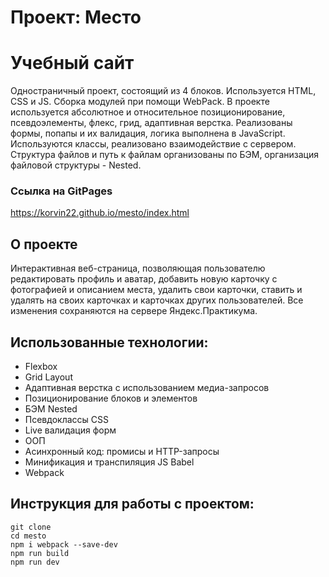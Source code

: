 # Проект: Место
# Учебный сайт
Одностраничный проект, состоящий из 4 блоков. Используется HTML, CSS и JS. Сборка модулей при помощи WebPack. В проекте используется абсолютное и относительное позиционирование, псевдоэлементы, флекс, грид, адаптивная верстка. Реализованы формы, попапы и их валидация, логика выполнена в JavaScript.  Используются классы, реализовано взаимодействие с сервером. Структура файлов и путь к файлам организованы по БЭМ, организация файловой структуры - Nested.

### Ссылка на GitPages
https://korvin22.github.io/mesto/index.html

## О проекте
Интерактивная веб-страница, позволяющая пользователю редактировать профиль и аватар, добавить новую карточку с фотографией и описанием места, удалить свои карточки, ставить и удалять на своих карточках и карточках других пользователей. Все изменения сохраняются на сервере Яндекс.Практикума.

## Использованные технологии:
* Flexbox
* Grid Layout
* Адаптивная верстка с использованием медиа-запросов
* Позиционирование блоков и элементов
* БЭМ Nested
* Псевдоклассы CSS
* Live валидация форм
* ООП
* Асинхронный код: промисы и HTTP-запросы
* Минификация и транспиляция JS Babel
* Webpack

## Инструкция для работы с проектом:
```
git clone 
cd mesto
npm i webpack --save-dev
npm run build
npm run dev
```

